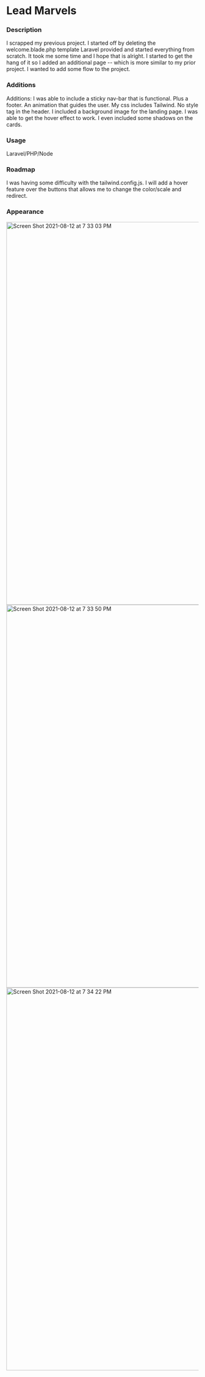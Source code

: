 # Lead Marvels

### Description 
I scrapped my previous project. I started off by deleting the welcome.blade.php template Laravel provided and started everything from scratch. It took me some time and I hope that is alright. I started to get the hang of it so I added an additional page -- which is more similar to my prior project. I wanted to add some flow to the project. 

### Additions
Additions: I was able to include a sticky nav-bar that is functional. Plus a footer. An animation that guides the user. My css includes Tailwind.  No style tag in the header. I included a background image for the landing page. I was able to get the hover effect to work. I even included some shadows on the cards. 

### Usage
Laravel/PHP/Node

### Roadmap
I was having some difficulty with the tailwind.config.js. I will add a hover feature over the buttons that allows me to change the color/scale and redirect. 

### Appearance 

<img width="1000" alt="Screen Shot 2021-08-12 at 7 33 03 PM" src="https://user-images.githubusercontent.com/63865386/129283124-6d723cde-2eb5-46a2-a9ec-93b4a28444eb.png">

<img width="1000" alt="Screen Shot 2021-08-12 at 7 33 50 PM" src="https://user-images.githubusercontent.com/63865386/129283132-36da6b2a-d0d2-465e-9547-da75de5c9a6c.png">

<img width="1000" alt="Screen Shot 2021-08-12 at 7 34 22 PM" src="https://user-images.githubusercontent.com/63865386/129283140-75c8d742-233c-472b-9d4e-582cfe87d1c4.png">

